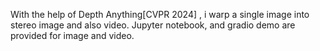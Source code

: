 With the help of Depth Anything[CVPR 2024] , i warp a single image into stereo image and also video.
Jupyter notebook, and gradio demo are provided for image and video.
